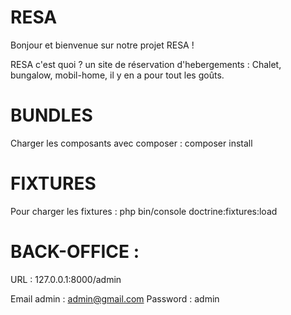 # RESA

Bonjour et bienvenue sur notre projet RESA !

RESA c'est quoi ? un site de réservation d'hebergements : Chalet, bungalow, mobil-home, il y en a pour tout les goûts.

# BUNDLES

Charger les composants avec composer : composer install

# FIXTURES

Pour charger les fixtures : php bin/console doctrine:fixtures:load

# BACK-OFFICE :

URL : 127.0.0.1:8000/admin

Email admin : admin@gmail.com
Password : admin


